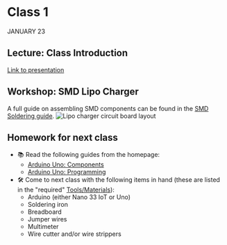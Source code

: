 # Class 1
JANUARY 23

## Lecture: Class Introduction
[Link to presentation](https://docs.google.com/presentation/d/1f32TYCWYq_et4pQvCJXLT8UleyH9hcFO3CgodOamDEY/edit?usp=sharing)

## Workshop: SMD Lipo Charger
A full guide on assembling SMD components can be found in the [SMD Soldering guide](https://homemadehardware.com/guides/smd-soldering/).
![Lipo charger circuit board layout](https://raw.githubusercontent.com/andySigler/homemade-hardware/master/examples/Integrated-Circuits/lipo-charger-MCP73831/eagle/fab/lipo-charger.png)

## Homework for next class

* 📚 Read the following guides from the homepage:
  * [Arduino Uno: Components](https://homemadehardware.com/guides/arduino-uno-components)
  * [Arduino Uno: Programming](https://homemadehardware.com/guides/arduino-uno-programming)
* 🛠️ Come to next class with the following items in hand (these are listed in the "required" [Tools/Materials](https://homemadehardware.com/things)):
  * Arduino (either Nano 33 IoT or Uno)
  * Soldering iron
  * Breadboard
  * Jumper wires
  * Multimeter
  * Wire cutter and/or wire strippers
